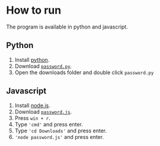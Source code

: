 
# How to run

The program is available in python and javascript.

## Python

1. Install [python](https://www.python.org/downloads).
2. Download [`password.py`](http://github.com/DhruvMitna/password-generator/blob/master/password.py).
3. Open the downloads folder and double click `password.py`

## Javascript

1. Install [node.js](https://nodejs.org/dist/v14.17.4/node-v14.17.4-x64.msi).
2. Download [`password.js`](https://github.com/DhruvMitna/password-generator/blob/master/password.js).
3. Press `win + r`.
4. Type `'cmd'` and press enter.
5. Type `'cd Downloads'` and press enter.
6. `'node password.js'` and press enter.
